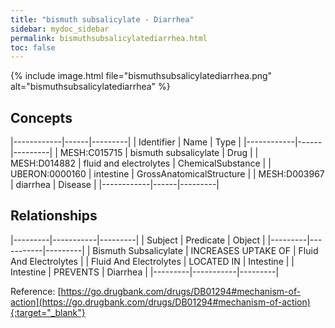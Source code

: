```yaml
---
title: "bismuth subsalicylate - Diarrhea"
sidebar: mydoc_sidebar
permalink: bismuthsubsalicylatediarrhea.html
toc: false 
---
```


{% include image.html file="bismuthsubsalicylatediarrhea.png" alt="bismuthsubsalicylatediarrhea" %}

## Concepts

|------------|------|---------|
| Identifier | Name | Type    |
|------------|------|---------|
| MESH:C015715 | bismuth subsalicylate | Drug |
| MESH:D014882 | fluid and electrolytes | ChemicalSubstance |
| UBERON:0000160 | intestine | GrossAnatomicalStructure |
| MESH:D003967 | diarrhea | Disease |
|------------|------|---------|

## Relationships

|---------|-----------|---------|
| Subject | Predicate | Object  |
|---------|-----------|---------|
| Bismuth Subsalicylate | INCREASES UPTAKE OF | Fluid And Electrolytes |
| Fluid And Electrolytes | LOCATED IN | Intestine |
| Intestine | PREVENTS | Diarrhea |
|---------|-----------|---------|

Reference: [https://go.drugbank.com/drugs/DB01294#mechanism-of-action](https://go.drugbank.com/drugs/DB01294#mechanism-of-action){:target="_blank"}